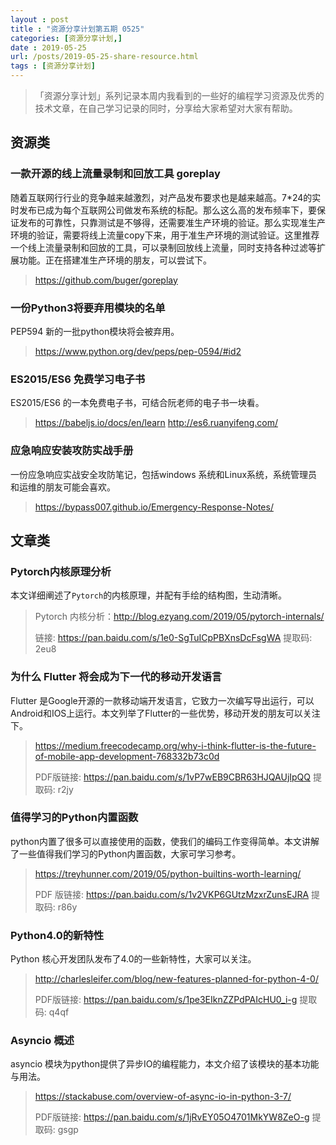 ```yaml
---
layout : post
title : "资源分享计划第五期 0525"
categories: [资源分享计划,] 
date : 2019-05-25
url: /posts/2019-05-25-share-resource.html 
tags : [资源分享计划]
---
```


>「资源分享计划」系列记录本周内我看到的一些好的编程学习资源及优秀的技术文章，在自己学习记录的同时，分享给大家希望对大家有帮助。

## 资源类

### 一款开源的线上流量录制和回放工具 goreplay

随着互联网行行业的竞争越来越激烈，对产品发布要求也是越来越高。7*24的实时发布已成为每个互联网公司做发布系统的标配。那么这么高的发布频率下，要保证发布的可靠性，只靠测试是不够得，还需要准生产环境的验证。那么实现准生产环境的验证，需要将线上流量copy下来，用于准生产环境的测试验证。这里推荐一个线上流量录制和回放的工具，可以录制回放线上流量，同时支持各种过滤等扩展功能。正在搭建准生产环境的朋友，可以尝试下。

> https://github.com/buger/goreplay

### 一份Python3将要弃用模块的名单

PEP594 新的一批python模块将会被弃用。

>https://www.python.org/dev/peps/pep-0594/#id2

### ES2015/ES6 免费学习电子书

ES2015/ES6 的一本免费电子书，可结合阮老师的电子书一块看。

> https://babeljs.io/docs/en/learn
> http://es6.ruanyifeng.com/


### 应急响应安装攻防实战手册

一份应急响应实战安全攻防笔记，包括windows 系统和Linux系统，系统管理员和运维的朋友可能会喜欢。

> https://bypass007.github.io/Emergency-Response-Notes/


## 文章类

### Pytorch内核原理分析

本文详细阐述了`Pytorch`的内核原理，并配有手绘的结构图，生动清晰。

> Pytorch 内核分析：http://blog.ezyang.com/2019/05/pytorch-internals/
>
> 链接: https://pan.baidu.com/s/1e0-SgTuICpPBXnsDcFsgWA 提取码: 2eu8


### 为什么 Flutter 将会成为下一代的移动开发语言

Flutter 是Google开源的一款移动端开发语言，它致力一次编写导出运行，可以Android和IOS上运行。本文列举了Flutter的一些优势，移动开发的朋友可以关注下。

> https://medium.freecodecamp.org/why-i-think-flutter-is-the-future-of-mobile-app-development-768332b73c0d
>
> PDF版链接: https://pan.baidu.com/s/1vP7wEB9CBR63HJQAUjIpQQ 提取码: r2jy 

### 值得学习的Python内置函数

python内置了很多可以直接使用的函数，使我们的编码工作变得简单。本文讲解了一些值得我们学习的Python内置函数，大家可学习参考。

> https://treyhunner.com/2019/05/python-builtins-worth-learning/
>
> PDF 版链接: https://pan.baidu.com/s/1v2VKP6GUtzMzxrZunsEJRA 提取码: r86y 

### Python4.0的新特性

Python 核心开发团队发布了4.0的一些新特性，大家可以关注。

> http://charlesleifer.com/blog/new-features-planned-for-python-4-0/
>
> PDF版链接: https://pan.baidu.com/s/1pe3EIknZZPdPAIcHU0_i-g 提取码: q4qf 

### Asyncio 概述

asyncio 模块为python提供了异步IO的编程能力，本文介绍了该模块的基本功能与用法。

> https://stackabuse.com/overview-of-async-io-in-python-3-7/
>
> PDF版链接: https://pan.baidu.com/s/1jRvEY05O4701MkYW8ZeO-g 提取码: gsgp 


